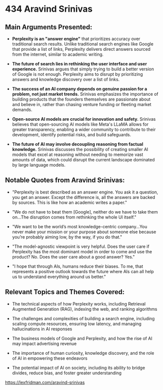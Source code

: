 # 434 Aravind Srinivas

## Main Arguments Presented:

- **Perplexity is an "answer engine"** that prioritizes accuracy over traditional search results. Unlike traditional search engines like Google that provide a list of links, Perplexity delivers direct answers sourced from the internet, similar to academic writing.

- **The future of search lies in rethinking the user interface and user experience.** Srinivas argues that simply trying to build a better version of Google is not enough. Perplexity aims to disrupt by prioritizing answers and knowledge discovery over a list of links.

- **The success of an AI company depends on genuine passion for a problem, not just market trends.** Srinivas emphasizes the importance of building products that the founders themselves are passionate about and believe in, rather than chasing venture funding or fleeting market demands.

- **Open-source AI models are crucial for innovation and safety.** Srinivas believes that open-sourcing AI models like Meta's LLaMA allows for greater transparency, enabling a wider community to contribute to their development, identify potential risks, and build safeguards.

- **The future of AI may involve decoupling reasoning from factual knowledge.** Srinivas discusses the possibility of creating smaller AI models that excel at reasoning without needing to memorize vast amounts of data, which could disrupt the current landscape dominated by large language models.

## Notable Quotes from Aravind Srinivas:

- "Perplexity is best described as an answer engine. You ask it a question, you get an answer. Except the difference is, all the answers are backed by sources. This is like how an academic writes a paper."

- "We do not have to beat them [Google], neither do we have to take them on...The disruption comes from rethinking the whole UI itself."

- "We want to be the world’s most knowledge-centric company…You never make your mission or your purpose about someone else because you’re probably aiming low, by the way, if you do that."

- "The model-agnostic viewpoint is very helpful. Does the user care if Perplexity has the most dominant model in order to come and use the product? No. Does the user care about a good answer? Yes."

- "I hope that through AIs, humans reduce their biases. To me, that represents a positive outlook towards the future where AIs can all help us to understand everything around us better."

## Relevant Topics and Themes Covered:

- The technical aspects of how Perplexity works, including Retrieval Augmented Generation (RAG), indexing the web, and ranking algorithms

- The challenges and complexities of building a search engine, including scaling compute resources, ensuring low latency, and managing hallucinations in AI responses

- The business models of Google and Perplexity, and how the rise of AI may impact advertising revenue

- The importance of human curiosity, knowledge discovery, and the role of AI in empowering these endeavors

- The potential impact of AI on society, including its ability to bridge divides, reduce bias, and foster greater understanding

https://lexfridman.com/aravind-srinivas
